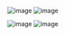 ![image](https://github.com/ekrishnakishor/cantor-college-project/assets/54586545/08d7e883-4d18-481e-9851-16954c30a3b6)
![image](https://github.com/ekrishnakishor/cantor-college-project/assets/54586545/5761febc-28ba-4ebc-a12c-eeaa513636d1)

![image](https://github.com/ekrishnakishor/cantor-college-project/assets/54586545/734114ac-23c2-413e-8459-844a7458dbd8)
![image](https://github.com/ekrishnakishor/cantor-college-project/assets/54586545/203aa2b1-d1f1-4774-8c19-9fe819783951)

